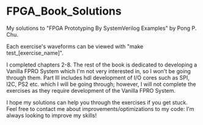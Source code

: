 # FPGA_Book_Solutions
My solutions to "FPGA Prototyping By SystemVerilog Examples" by Pong P. Chu.

Each exercise's waveforms can be viewed with "make test_[exercise_name]".

I completed chapters 2-8. The rest of the book is dedicated to developing a Vanilla FPRO System which I'm not very interested in, so I won't be going through them. Part III includes hdl development of I/O cores such as SPI, I2C, PS2 etc. which I will be going through; however, I will not complete the exercises as they require development of the Vanilla FPRO System.

I hope my solutions can help you through the exercises if you get stuck. Feel free to contact me about improvements/optimizations to my code: I'm always looking to improve my skills!
